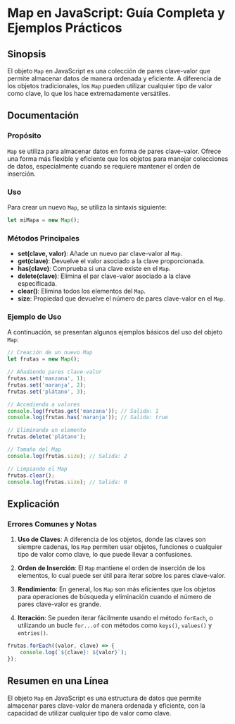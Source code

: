 <!--
Meta Description: # Map en JavaScript: Guía Completa y Ejemplos Prácticos ## Sinopsis El objeto `Map` en JavaScript es una colección de pares clave-valor que permite al...
Meta Keywords: clave, map, valor, los, frutas
-->

# Map en JavaScript: Guía Completa y Ejemplos Prácticos

## Sinopsis
El objeto `Map` en JavaScript es una colección de pares clave-valor que permite almacenar datos de manera ordenada y eficiente. A diferencia de los objetos tradicionales, los `Map` pueden utilizar cualquier tipo de valor como clave, lo que los hace extremadamente versátiles.

## Documentación

### Propósito
`Map` se utiliza para almacenar datos en forma de pares clave-valor. Ofrece una forma más flexible y eficiente que los objetos para manejar colecciones de datos, especialmente cuando se requiere mantener el orden de inserción.

### Uso
Para crear un nuevo `Map`, se utiliza la sintaxis siguiente:

```javascript
let miMapa = new Map();
```

### Métodos Principales
- **set(clave, valor)**: Añade un nuevo par clave-valor al `Map`.
- **get(clave)**: Devuelve el valor asociado a la clave proporcionada.
- **has(clave)**: Comprueba si una clave existe en el `Map`.
- **delete(clave)**: Elimina el par clave-valor asociado a la clave especificada.
- **clear()**: Elimina todos los elementos del `Map`.
- **size**: Propiedad que devuelve el número de pares clave-valor en el `Map`.

### Ejemplo de Uso
A continuación, se presentan algunos ejemplos básicos del uso del objeto `Map`:

```javascript
// Creación de un nuevo Map
let frutas = new Map();

// Añadiendo pares clave-valor
frutas.set('manzana', 1);
frutas.set('naranja', 2);
frutas.set('plátano', 3);

// Accediendo a valores
console.log(frutas.get('manzana')); // Salida: 1
console.log(frutas.has('naranja')); // Salida: true

// Eliminando un elemento
frutas.delete('plátano');

// Tamaño del Map
console.log(frutas.size); // Salida: 2

// Limpiando el Map
frutas.clear();
console.log(frutas.size); // Salida: 0
```

## Explicación
### Errores Comunes y Notas
1. **Uso de Claves**: A diferencia de los objetos, donde las claves son siempre cadenas, los `Map` permiten usar objetos, funciones o cualquier tipo de valor como clave, lo que puede llevar a confusiones.
   
2. **Orden de Inserción**: El `Map` mantiene el orden de inserción de los elementos, lo cual puede ser útil para iterar sobre los pares clave-valor.

3. **Rendimiento**: En general, los `Map` son más eficientes que los objetos para operaciones de búsqueda y eliminación cuando el número de pares clave-valor es grande.

4. **Iteración**: Se pueden iterar fácilmente usando el método `forEach`, o utilizando un bucle `for...of` con métodos como `keys()`, `values()` y `entries()`.

```javascript
frutas.forEach((valor, clave) => {
    console.log(`${clave}: ${valor}`);
});
```

## Resumen en una Línea
El objeto `Map` en JavaScript es una estructura de datos que permite almacenar pares clave-valor de manera ordenada y eficiente, con la capacidad de utilizar cualquier tipo de valor como clave.